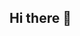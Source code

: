 ## Hi there 👋

<!--
**kenta-afk/kenta-afk** is a ✨ _special_ ✨ repository because its `README.md` (this file) appears on your GitHub profile.

Here are some ideas to get you started:
## Stats 🎉

![Anurag's GitHub stats](https://github-readme-stats.vercel.app/api?username=kenta-afk&show=reviews,discussions_started,discussions_answered,prs_merged,prs_merged_percentage)

- 🔭 I’m currently working on ...
- 🌱 I’m currently learning ...
- 👯 I’m looking to collaborate on ...
- 🤔 I’m looking for help with ...
- 💬 Ask me about ...
- 📫 How to reach me: ...
- 😄 Pronouns: ...
- ⚡ Fun fact: ...
-->
